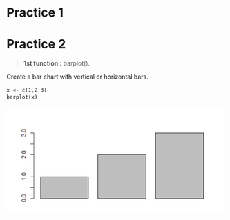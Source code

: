 
# Practice 1











# Practice 2
>**1st  function :** barplot().

Create a bar chart with vertical or horizontal bars.

```{r,echo=true}
x <- c(1,2,3)
barplot(x)
```
<a href=""><img src="Funcion1.png"></a>

